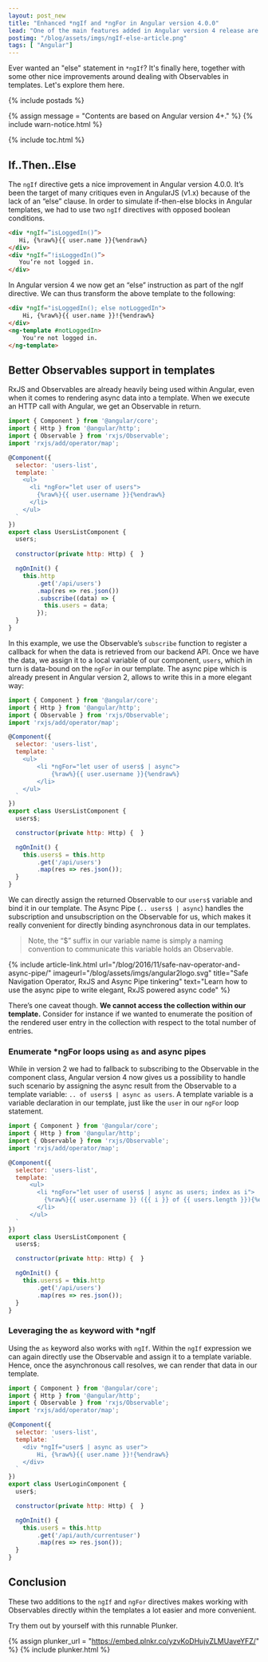```yaml
---
layout: post_new
title: "Enhanced *ngIf and *ngFor in Angular version 4.0.0"
lead: "One of the main features added in Angular version 4 release are an enhanced *ngIf and *ngFor. Let's explore what they give us!"
postimg: "/blog/assets/imgs/ngIf-else-article.png"
tags: [ "Angular"]
---
```


<div class="article-intro">
	Ever wanted an "else" statement in <code>*ngIf</code>? It's finally here, together with some other nice improvements around dealing with Observables in templates. Let's explore them here.
</div>

{% include postads %}

{% assign message = "Contents are based on Angular version 4+." %}
{% include warn-notice.html %}

{% include toc.html %}

## If..Then..Else

The `ngIf` directive gets a nice improvement in Angular version 4.0.0. It’s been the target of many critiques even in AngularJS (v1.x) because of the lack of an “else” clause. In order to simulate if-then-else blocks in Angular templates, we had to use two `ngIf` directives with opposed boolean conditions.

```html
<div *ngIf=”isLoggedIn()”>
   Hi, {%raw%}{{ user.name }}{%endraw%}
</div>
<div *ngIf=”!isLoggedIn()”>
   You’re not logged in.
</div>
```

In Angular version 4 we now get an “else” instruction as part of the ngIf directive. We can thus transform the above template to the following:

```html
<div *ngIf="isLoggedIn(); else notLoggedIn">
    Hi, {%raw%}{{ user.name }}!{%endraw%}
</div>
<ng-template #notLoggedIn>
    You're not logged in.
</ng-template>
```

## Better Observables support in templates

RxJS and Observables are already heavily being used within Angular, even when it comes to rendering async data into a template. When we execute an HTTP call with Angular, we get an Observable in return.

```javascript
import { Component } from '@angular/core';
import { Http } from '@angular/http';
import { Observable } from 'rxjs/Observable';
import 'rxjs/add/operator/map';

@Component({
  selector: 'users-list',
  template: `
    <ul>
      <li *ngFor="let user of users">
        {%raw%}{{ user.username }}{%endraw%}
      </li>
    </ul>
  `
})
export class UsersListComponent {
  users;
  
  constructor(private http: Http) {  }

  ngOnInit() {
    this.http
        .get('/api/users')
        .map(res => res.json())
        .subscribe((data) => {
          this.users = data;
        });
  }
}
```

In this example, we use the Observable’s `subscribe` function to register a callback for when the data is retrieved from our backend API. Once we have the data, we assign it to a local variable of our component, `users`, which in turn is data-bound on the `ngFor` in our template. The async pipe which is already present in Angular version 2, allows to write this in a more elegant way:

```javascript
import { Component } from '@angular/core';
import { Http } from '@angular/http';
import { Observable } from 'rxjs/Observable';
import 'rxjs/add/operator/map';

@Component({
  selector: 'users-list',
  template: `
    <ul>
        <li *ngFor="let user of users$ | async">
            {%raw%}{{ user.username }}{%endraw%}
        </li>
    </ul>
  `
})
export class UsersListComponent {
  users$;

  constructor(private http: Http) {  }

  ngOnInit() {
    this.users$ = this.http
        .get('/api/users')
        .map(res => res.json());
  }
}
```

We can directly assign the returned Observable to our `users$` variable and bind it in our template. The Async Pipe (`.. users$ | async`) handles the subscription and unsubscription on the Observable for us, which makes it really convenient for directly binding asynchronous data in our templates. 

> Note, the “$” suffix in our variable name is simply a naming convention to communicate this variable holds an Observable.

{% include article-link.html
    url="/blog/2016/11/safe-nav-operator-and-async-pipe/"
    imageurl="/blog/assets/imgs/angular2logo.svg"
    title="Safe Navigation Operator, RxJS and Async Pipe tinkering"
    text="Learn how to use the async pipe to write elegant, RxJS powered async code"
%}

There’s one caveat though. **We cannot access the collection within our template.** Consider for instance if we wanted to enumerate the position of the rendered user entry in the collection with respect to the total number of entries. 

### Enumerate *ngFor loops using `as` and async pipes

While in version 2 we had to fallback to subscribing to the Observable in the component class, Angular version 4 now gives us a possibility to handle such scenario by assigning the async result from the Observable to a template variable: `.. of users$ | async as users`. A template variable is a variable declaration in our template, just like the `user` in our `ngFor` loop statement.

```javascript
import { Component } from '@angular/core';
import { Http } from '@angular/http';
import { Observable } from 'rxjs/Observable';
import 'rxjs/add/operator/map';

@Component({
  selector: 'users-list',
  template: `
      <ul>
        <li *ngFor="let user of users$ | async as users; index as i">
          {%raw%}{{ user.username }} ({{ i }} of {{ users.length }}){%endraw%}
        </li>
      </ul>
  `
})
export class UsersListComponent {
  users$;

  constructor(private http: Http) {  }

  ngOnInit() {
    this.users$ = this.http
        .get('/api/users')
        .map(res => res.json());
  }
}
```

### Leveraging the `as` keyword with *ngIf

Using the `as` keyword also works with `ngIf`. Within the `ngIf` expression we can again directly use the Observable and assign it to a template variable. Hence, once the asynchronous call resolves, we can render that data in our template.

```javascript
import { Component } from '@angular/core';
import { Http } from '@angular/http';
import { Observable } from 'rxjs/Observable';
import 'rxjs/add/operator/map';

@Component({
  selector: 'users-list',
  template: `
    <div *ngIf="user$ | async as user">
        Hi, {%raw%}{{ user.name }}!{%endraw%}
    </div>
  `
})
export class UserLoginComponent {
  user$;

  constructor(private http: Http) {  }

  ngOnInit() {
    this.user$ = this.http
        .get('/api/auth/currentuser')
        .map(res => res.json());
  }
}
```

## Conclusion

These two additions to the `ngIf` and `ngFor` directives makes working with Observables directly within the templates a lot easier and more convenient.

Try them out by yourself with this runnable Plunker.

{% assign plunker_url = "https://embed.plnkr.co/yzvKoDHujvZLMUaveYFZ/" %}
{% include plunker.html %}
